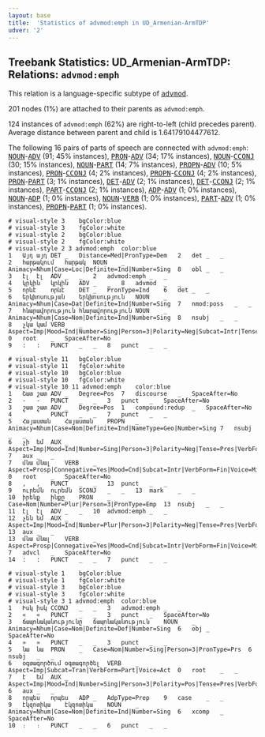 ```yaml
---
layout: base
title:  'Statistics of advmod:emph in UD_Armenian-ArmTDP'
udver: '2'
---
```


## Treebank Statistics: UD_Armenian-ArmTDP: Relations: `advmod:emph`

This relation is a language-specific subtype of <tt><a href="hy_armtdp-dep-advmod.html">advmod</a></tt>.

201 nodes (1%) are attached to their parents as `advmod:emph`.

124 instances of `advmod:emph` (62%) are right-to-left (child precedes parent).
Average distance between parent and child is 1.64179104477612.

The following 16 pairs of parts of speech are connected with `advmod:emph`: <tt><a href="hy_armtdp-pos-NOUN.html">NOUN</a></tt>-<tt><a href="hy_armtdp-pos-ADV.html">ADV</a></tt> (91; 45% instances), <tt><a href="hy_armtdp-pos-PRON.html">PRON</a></tt>-<tt><a href="hy_armtdp-pos-ADV.html">ADV</a></tt> (34; 17% instances), <tt><a href="hy_armtdp-pos-NOUN.html">NOUN</a></tt>-<tt><a href="hy_armtdp-pos-CCONJ.html">CCONJ</a></tt> (30; 15% instances), <tt><a href="hy_armtdp-pos-NOUN.html">NOUN</a></tt>-<tt><a href="hy_armtdp-pos-PART.html">PART</a></tt> (14; 7% instances), <tt><a href="hy_armtdp-pos-PROPN.html">PROPN</a></tt>-<tt><a href="hy_armtdp-pos-ADV.html">ADV</a></tt> (10; 5% instances), <tt><a href="hy_armtdp-pos-PRON.html">PRON</a></tt>-<tt><a href="hy_armtdp-pos-CCONJ.html">CCONJ</a></tt> (4; 2% instances), <tt><a href="hy_armtdp-pos-PROPN.html">PROPN</a></tt>-<tt><a href="hy_armtdp-pos-CCONJ.html">CCONJ</a></tt> (4; 2% instances), <tt><a href="hy_armtdp-pos-PRON.html">PRON</a></tt>-<tt><a href="hy_armtdp-pos-PART.html">PART</a></tt> (3; 1% instances), <tt><a href="hy_armtdp-pos-DET.html">DET</a></tt>-<tt><a href="hy_armtdp-pos-ADV.html">ADV</a></tt> (2; 1% instances), <tt><a href="hy_armtdp-pos-DET.html">DET</a></tt>-<tt><a href="hy_armtdp-pos-CCONJ.html">CCONJ</a></tt> (2; 1% instances), <tt><a href="hy_armtdp-pos-PART.html">PART</a></tt>-<tt><a href="hy_armtdp-pos-CCONJ.html">CCONJ</a></tt> (2; 1% instances), <tt><a href="hy_armtdp-pos-ADP.html">ADP</a></tt>-<tt><a href="hy_armtdp-pos-ADV.html">ADV</a></tt> (1; 0% instances), <tt><a href="hy_armtdp-pos-NOUN.html">NOUN</a></tt>-<tt><a href="hy_armtdp-pos-ADP.html">ADP</a></tt> (1; 0% instances), <tt><a href="hy_armtdp-pos-NOUN.html">NOUN</a></tt>-<tt><a href="hy_armtdp-pos-VERB.html">VERB</a></tt> (1; 0% instances), <tt><a href="hy_armtdp-pos-PART.html">PART</a></tt>-<tt><a href="hy_armtdp-pos-ADV.html">ADV</a></tt> (1; 0% instances), <tt><a href="hy_armtdp-pos-PROPN.html">PROPN</a></tt>-<tt><a href="hy_armtdp-pos-PART.html">PART</a></tt> (1; 0% instances).


~~~ conllu
# visual-style 3	bgColor:blue
# visual-style 3	fgColor:white
# visual-style 2	bgColor:blue
# visual-style 2	fgColor:white
# visual-style 2 3 advmod:emph	color:blue
1	Այդ	այդ	DET	_	Distance=Med|PronType=Dem	2	det	_	_
2	հարթակում	հարթակ	NOUN	_	Animacy=Nhum|Case=Loc|Definite=Ind|Number=Sing	8	obl	_	_
3	էլ	էլ	ADV	_	_	2	advmod:emph	_	_
4	կրկին	կրկին	ADV	_	_	8	advmod	_	_
5	որևէ	որևէ	DET	_	PronType=Ind	6	det	_	_
6	երկխոսության	երկխոսություն	NOUN	_	Animacy=Nhum|Case=Dat|Definite=Ind|Number=Sing	7	nmod:poss	_	_
7	հնարավորություն	հնարավորություն	NOUN	_	Animacy=Nhum|Case=Nom|Definite=Ind|Number=Sing	8	nsubj	_	_
8	չկա	կամ	VERB	_	Aspect=Imp|Mood=Ind|Number=Sing|Person=3|Polarity=Neg|Subcat=Intr|Tense=Pres|VerbForm=Fin|Voice=Mid	0	root	_	SpaceAfter=No
9	:	:	PUNCT	_	_	8	punct	_	_

~~~


~~~ conllu
# visual-style 11	bgColor:blue
# visual-style 11	fgColor:white
# visual-style 10	bgColor:blue
# visual-style 10	fgColor:white
# visual-style 10 11 advmod:emph	color:blue
1	Շատ	շատ	ADV	_	Degree=Pos	7	discourse	_	SpaceAfter=No
2	-	-	PUNCT	_	_	3	punct	_	SpaceAfter=No
3	շատ	շատ	ADV	_	Degree=Pos	1	compound:redup	_	SpaceAfter=No
4	՝	՝	PUNCT	_	_	7	punct	_	_
5	Հայաստան	Հայաստան	PROPN	_	Animacy=Nhum|Case=Nom|Definite=Ind|NameType=Geo|Number=Sing	7	nsubj	_	_
6	չի	եմ	AUX	_	Aspect=Imp|Mood=Ind|Number=Sing|Person=3|Polarity=Neg|Tense=Pres|VerbForm=Fin	7	aux	_	_
7	մնա	մնալ	VERB	_	Aspect=Prosp|Connegative=Yes|Mood=Cnd|Subcat=Intr|VerbForm=Fin|Voice=Mid	0	root	_	SpaceAfter=No
8	,	,	PUNCT	_	_	13	punct	_	_
9	ուրեմն	ուրեմն	SCONJ	_	_	13	mark	_	_
10	իրենք	ինքը	PRON	_	Case=Nom|Number=Plur|Person=3|PronType=Emp	13	nsubj	_	_
11	էլ	էլ	ADV	_	_	10	advmod:emph	_	_
12	չեն	եմ	AUX	_	Aspect=Imp|Mood=Ind|Number=Plur|Person=3|Polarity=Neg|Tense=Pres|VerbForm=Fin	13	aux	_	_
13	մնա	մնալ	VERB	_	Aspect=Prosp|Connegative=Yes|Mood=Cnd|Subcat=Intr|VerbForm=Fin|Voice=Mid	7	advcl	_	SpaceAfter=No
14	:	:	PUNCT	_	_	7	punct	_	_

~~~


~~~ conllu
# visual-style 1	bgColor:blue
# visual-style 1	fgColor:white
# visual-style 3	bgColor:blue
# visual-style 3	fgColor:white
# visual-style 3 1 advmod:emph	color:blue
1	Իսկ	իսկ	CCONJ	_	_	3	advmod:emph	_	_
2	«	«	PUNCT	_	_	3	punct	_	SpaceAfter=No
3	ճապոնականությունը	ճապոնականություն	NOUN	_	Animacy=Nhum|Case=Nom|Definite=Def|Number=Sing	6	obj	_	SpaceAfter=No
4	»	»	PUNCT	_	_	3	punct	_	_
5	նա	նա	PRON	_	Case=Nom|Number=Sing|Person=3|PronType=Prs	6	nsubj	_	_
6	օգտագործում	օգտագործել	VERB	_	Aspect=Imp|Subcat=Tran|VerbForm=Part|Voice=Act	0	root	_	_
7	է	եմ	AUX	_	Aspect=Imp|Mood=Ind|Number=Sing|Person=3|Polarity=Pos|Tense=Pres|VerbForm=Fin	6	aux	_	_
8	որպես	որպես	ADP	_	AdpType=Prep	9	case	_	_
9	էկզոտիկա	էկզոտիկա	NOUN	_	Animacy=Nhum|Case=Nom|Definite=Ind|Number=Sing	6	xcomp	_	SpaceAfter=No
10	։	։	PUNCT	_	_	6	punct	_	_

~~~


